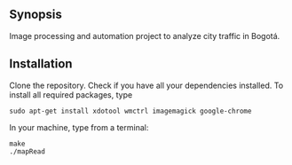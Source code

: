## Synopsis

Image processing and automation project to analyze city traffic in Bogotá.

## Installation

Clone the repository.
Check if you have all your dependencies installed. To install all required packages, type

```
sudo apt-get install xdotool wmctrl imagemagick google-chrome
```

In your machine, type from a terminal:
```
make
./mapRead
```
